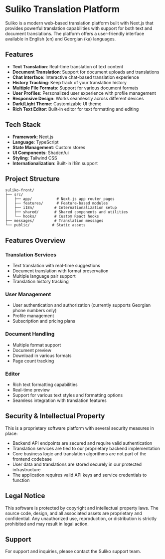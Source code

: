 # Suliko Translation Platform

Suliko is a modern web-based translation platform built with Next.js that provides powerful translation capabilities with support for both text and document translations. The platform offers a user-friendly interface available in English (en) and Georgian (ka) languages.

## Features

- **Text Translation**: Real-time translation of text content
- **Document Translation**: Support for document uploads and translations
- **Chat Interface**: Interactive chat-based translation experience
- **History Tracking**: Keep track of your translation history
- **Multiple File Formats**: Support for various document formats
- **User Profiles**: Personalized user experience with profile management
- **Responsive Design**: Works seamlessly across different devices
- **Dark/Light Theme**: Customizable UI theme
- **Rich Text Editor**: Built-in editor for text formatting and editing

## Tech Stack

- **Framework**: Next.js
- **Language**: TypeScript
- **State Management**: Custom stores
- **UI Components**: Shadcn/ui
- **Styling**: Tailwind CSS
- **Internationalization**: Built-in i18n support

## Project Structure

```
suliko-front/
├── src/
│   ├── app/           # Next.js app router pages
│   ├── features/      # Feature-based modules
│   ├── i18n/         # Internationalization setup
│   ├── shared/       # Shared components and utilities
│   └── hooks/        # Custom React hooks
├── messages/         # Translation messages
└── public/          # Static assets
```

## Features Overview

### Translation Services
- Text translation with real-time suggestions
- Document translation with format preservation
- Multiple language pair support
- Translation history tracking

### User Management
- User authentication and authorization (currently supports Georgian phone numbers only)
- Profile management
- Subscription and pricing plans

### Document Handling
- Multiple format support
- Document preview
- Download in various formats
- Page count tracking

### Editor
- Rich text formatting capabilities
- Real-time preview
- Support for various text styles and formatting options
- Seamless integration with translation features

## Security & Intellectual Property

This is a proprietary software platform with several security measures in place:
- Backend API endpoints are secured and require valid authentication
- Translation services are tied to our proprietary backend implementation
- Core business logic and translation algorithms are not part of the frontend codebase
- User data and translations are stored securely in our protected infrastructure
- The application requires valid API keys and service credentials to function

## Legal Notice

This software is protected by copyright and intellectual property laws. The source code, design, and all associated assets are proprietary and confidential. Any unauthorized use, reproduction, or distribution is strictly prohibited and may result in legal action.

## Support

For support and inquiries, please contact the Suliko support team.